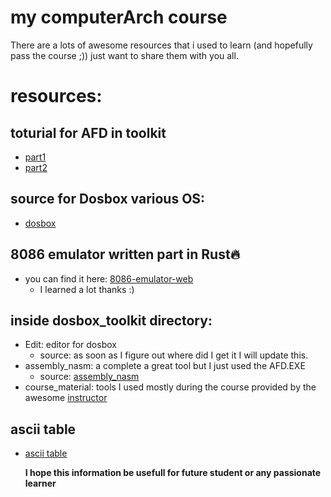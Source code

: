 # my computerArch course

There are a lots of awesome resources that i used to learn (and hopefully pass the course ;)) 
just want to share them with you all.


# resources:

## toturial for AFD in toolkit 
  - [part1](https://wetolearn.blogspot.com/2013/09/8086-assembly-debugging-with-afd.html)
  - [part2](https://wetolearn.blogspot.com/2013/10/8086-assembly-debugging-with-afd-advance.html)

## source for Dosbox various OS:
  - [dosbox](https://www.dosbox.com/download.php)

## 8086 emulator written part in Rust🔥 
  - you can find it here: [8086-emulator-web](https://github.com/YJDoc2/8086-emulator-web)
    - I learned a lot thanks :)

## inside dosbox_toolkit directory: 
  - Edit: editor for dosbox
    - source: as soon as I figure out where did I get it I will update this.
  - assembly_nasm: a complete a great tool but I just used the AFD.EXE
    - source: [assembly_nasm](https://github.com/soothscier/assembly-nasm)
  - course_material: tools I used mostly during the course provided by the awesome [instructor](https://sites.google.com/view/camilovalderrama/)
  
## ascii table 
- [ascii table](https://ss64.com/ascii.html)
  

  **I hope this information be usefull for future student or any passionate learner**
